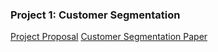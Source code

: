 ### Project 1: Customer Segmentation
[Project Proposal](https://github.com/madelinebauer/MBauer/blob/main/1.1%20Project%20Proposal%20-%20BAUER.pdf "Project Proposal")
[Customer Segmentation Paper](https://github.com/madelinebauer/MBauer/blob/dd5b0f94f9322111ee48f84abadd563bc225cff4/Project%201%20Final%20Paper%20-%20BAUER.pdf "Customer Segmentation Paper")



